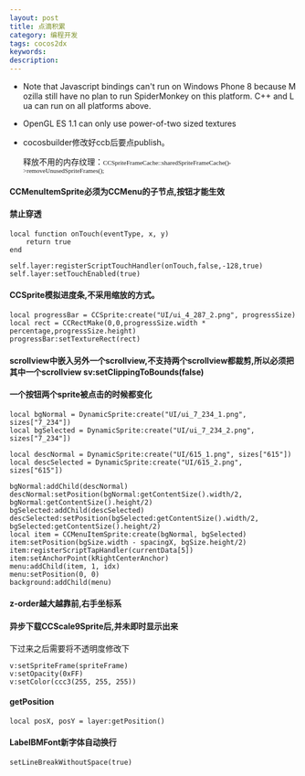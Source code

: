 ```yaml
---
layout: post
title: 点滴积累
category: 编程开发
tags: cocos2dx
keywords: 
description: 
---
```


-   Note that Javascript bindings can't run on Windows Phone 8 because Mozilla still have no plan to run SpiderMonkey on this platform. C++ and Lua can run on all platforms above.

-   OpenGL ES 1.1 can only use power-of-two sized textures

-   cocosbuilder修改好ccb后要点publish。

    释放不用的内存纹理：<span
    style="font-family:Menlo;font-size:11px;line-height:normal;">CCSpriteFrameCache::sharedSpriteFrameCache()-\>removeUnusedSpriteFrames();</span>


#### CCMenuItemSprite必须为CCMenu的子节点,按钮才能生效
#### 禁止穿透

```
local function onTouch(eventType, x, y)
	return true
end
	
self.layer:registerScriptTouchHandler(onTouch,false,-128,true)
self.layer:setTouchEnabled(true)
```
#### CCSprite模拟进度条,不采用缩放的方式。

```
local progressBar = CCSprite:create("UI/ui_4_287_2.png", progressSize)
local rect = CCRectMake(0,0,progressSize.width * percentage,progressSize.height)
progressBar:setTextureRect(rect)
```

#### scrollview中嵌入另外一个scrollview,不支持两个scrollview都裁剪,所以必须把其中一个scrollview sv:setClippingToBounds(false)

#### 一个按钮两个sprite被点击的时候都变化
```
local bgNormal = DynamicSprite:create("UI/ui_7_234_1.png", sizes["7_234"])
local bgSelected = DynamicSprite:create("UI/ui_7_234_2.png", sizes["7_234"])
 
local descNormal = DynamicSprite:create("UI/615_1.png", sizes["615"])
local descSelected = DynamicSprite:create("UI/615_2.png", sizes["615"])
 
bgNormal:addChild(descNormal)
descNormal:setPosition(bgNormal:getContentSize().width/2, bgNormal:getContentSize().height/2)
bgSelected:addChild(descSelected)
descSelected:setPosition(bgSelected:getContentSize().width/2, bgSelected:getContentSize().height/2)
local item = CCMenuItemSprite:create(bgNormal, bgSelected)
item:setPosition(bgSize.width - spacingX, bgSize.height/2)
item:registerScriptTapHandler(currentData[5])
item:setAnchorPoint(kRightCenterAnchor)
menu:addChild(item, 1, idx)
menu:setPosition(0, 0)
background:addChild(menu)
```


#### z-order越大越靠前,右手坐标系

#### 异步下载CCScale9Sprite后,并未即时显示出来

下过来之后需要将不透明度修改下

```
v:setSpriteFrame(spriteFrame)
v:setOpacity(0xFF)
v:setColor(ccc3(255, 255, 255))
```

#### getPosition

```
local posX, posY = layer:getPosition()
```

#### LabelBMFont新字体自动换行

```
setLineBreakWithoutSpace(true)
```
